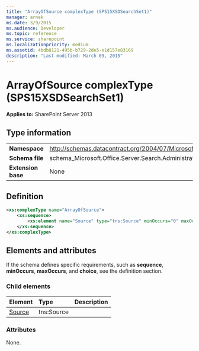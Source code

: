 ```yaml
---
title: "ArrayOfSource complexType (SPS15XSDSearchSet1)"
manager: arnek
ms.date: 3/9/2015
ms.audience: Developer
ms.topic: reference
ms.service: sharepoint
ms.localizationpriority: medium
ms.assetid: 4bdb8121-495b-b729-2de5-e1d157e83169
description: "Last modified: March 09, 2015"
---
```


# ArrayOfSource complexType (SPS15XSDSearchSet1)

**Applies to:** SharePoint Server 2013
  
## Type information

|||
|:-----|:-----|
|**Namespace** <br/> |http://schemas.datacontract.org/2004/07/Microsoft.Office.Server.Search.Administration.Query  <br/> |
|**Schema file** <br/> |schema_Microsoft.Office.Server.Search.Administration.Query.xsd  <br/> |
|**Extension base** <br/> |None  <br/> |
   
## Definition

```XML
<xs:complexType name="ArrayOfSource">
    <xs:sequence>
        <xs:element name="Source" type="tns:Source" minOccurs="0" maxOccurs="unbounded"></xs:element>
    </xs:sequence>
</xs:complexType>

```

## Elements and attributes

If the schema defines specific requirements, such as **sequence**, **minOccurs**, **maxOccurs**, and **choice**, see the definition section. 
  
### Child elements

|**Element**|**Type**|**Description**|
|:-----|:-----|:-----|
|[Source](source-element-arrayofsource-complextypesps15xsdsearchset1.md) <br/> |tns:Source  <br/> ||
   
### Attributes

None.
  

